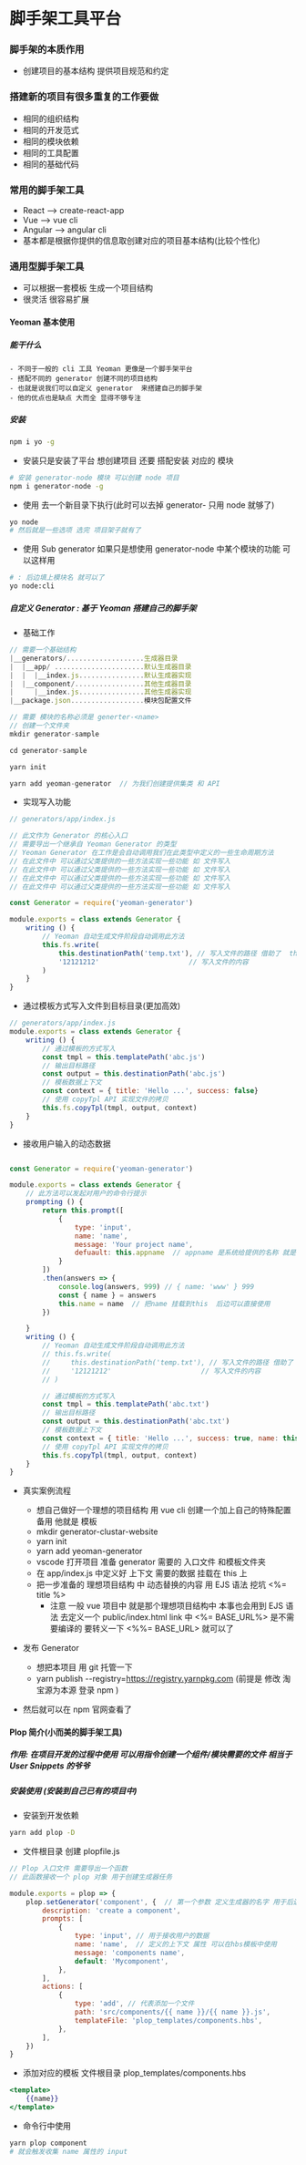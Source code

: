 # 脚手架工具平台

### 脚手架的本质作用
- 创建项目的基本结构 提供项目规范和约定

### 搭建新的项目有很多重复的工作要做
- 相同的组织结构
- 相同的开发范式
- 相同的模块依赖
- 相同的工具配置
- 相同的基础代码

### 常用的脚手架工具 
- React --> create-react-app
- Vue --> vue cli
- Angular --> angular cli
- 基本都是根据你提供的信息取创建对应的项目基本结构(比较个性化)

### 通用型脚手架工具 
- 可以根据一套模板  生成一个项目结构
- 很灵活 很容易扩展

#### Yeoman 基本使用
##### 能干什么
    - 不同于一般的 cli 工具 Yeoman 更像是一个脚手架平台
    - 搭配不同的 generator 创建不同的项目结构
    - 也就是说我们可以自定义 generator  来搭建自己的脚手架
    - 他的优点也是缺点 大而全 显得不够专注 

##### 安装
```sh
npm i yo -g
```

- 安装只是安装了平台  想创建项目 还要 搭配安装 对应的 模块
```sh
# 安装 generator-node 模块 可以创建 node 项目
npm i generator-node -g
```

- 使用  去一个新目录下执行(此时可以去掉 generator- 只用 node 就够了)
```sh
yo node  
# 然后就是一些选项 选完 项目架子就有了
```

- 使用 Sub generator 如果只是想使用 generator-node 中某个模块的功能 可以这样用
```sh
# : 后边填上模块名 就可以了
yo node:cli 
```

##### 自定义 Generator : 基于 Yeoman 搭建自己的脚手架
- 基础工作
```js
// 需要一个基础结构
|__generators/...................生成器目录
|  |__app/ ......................默认生成器目录
|  |  |__index.js................默认生成器实现
|  |__component/.................其他生成器目录
|     |__index.js................其他生成器实现
|__package.json..................模块包配置文件

// 需要 模块的名称必须是 generter-<name>
// 创建一个文件夹
mkdir generator-sample

cd generator-sample

yarn init

yarn add yeoman-generator  // 为我们创建提供集类 和 API

```
- 实现写入功能
```js
// generators/app/index.js

// 此文作为 Generator 的核心入口
// 需要导出一个继承自 Yeoman Generator 的类型
// Yeoman Generator 在工作是会自动调用我们在此类型中定义的一些生命周期方法
// 在此文件中 可以通过父类提供的一些方法实现一些功能 如 文件写入
// 在此文件中 可以通过父类提供的一些方法实现一些功能 如 文件写入
// 在此文件中 可以通过父类提供的一些方法实现一些功能 如 文件写入
// 在此文件中 可以通过父类提供的一些方法实现一些功能 如 文件写入

const Generator = require('yeoman-generator')

module.exports = class extends Generator {
    writing () {
        // Yeoman 自动生成文件阶段自动调用此方法
        this.fs.write(
            this.destinationPath('temp.txt'), // 写入文件的路径 借助了  this.destinationPath 这个API 方便获取路径
            '12121212'                      // 写入文件的内容
        )
    }
}
```
- 通过模板方式写入文件到目标目录(更加高效)
```js
// generators/app/index.js
module.exports = class extends Generator {
    writing () {
        // 通过模板的方式写入
        const tmpl = this.templatePath('abc.js')
        // 输出目标路径
        const output = this.destinationPath('abc.js')
        // 模板数据上下文
        const context = { title: 'Hello ...', success: false}
        // 使用 copyTpl API 实现文件的拷贝
        this.fs.copyTpl(tmpl, output, context)
    }
}
```
- 接收用户输入的动态数据
```js

const Generator = require('yeoman-generator')

module.exports = class extends Generator {
    // 此方法可以发起对用户的命令行提示
    prompting () {
        return this.prompt([
            {
                type: 'input',
                name: 'name',
                message: 'Your project name',
                defuault: this.appname  // appname 是系统给提供的名称 就是 本项目 package.json 中的name
            }
        ])
        .then(answers => {
            console.log(answers, 999) // { name: 'www' } 999
            const { name } = answers
            this.name = name  // 把name 挂载到this  后边可以直接使用
        })

    }
    writing () {
        // Yeoman 自动生成文件阶段自动调用此方法
        // this.fs.write(
        //     this.destinationPath('temp.txt'), // 写入文件的路径 借助了  this.destinationPath 这个API 方便获取路径
        //     '12121212'                      // 写入文件的内容
        // )

        // 通过模板的方式写入
        const tmpl = this.templatePath('abc.txt')
        // 输出目标路径
        const output = this.destinationPath('abc.txt')
        // 模板数据上下文
        const context = { title: 'Hello ...', success: true, name: this.name}
        // 使用 copyTpl API 实现文件的拷贝
        this.fs.copyTpl(tmpl, output, context)
    }
}
```

- 真实案例流程
    - 想自己做好一个理想的项目结构 用 vue cli 创建一个加上自己的特殊配置 备用  他就是 模板
    - mkdir generator-clustar-website
    - yarn init
    - yarn add yeoman-generator
    - vscode 打开项目 准备 generator 需要的 入口文件 和模板文件夹 
    - 在 app/index.js  中定义好 上下文 需要的数据 挂载在 this 上
    - 把一步准备的 理想项目结构 中 动态替换的内容  用  EJS 语法 挖坑 <%= title %>
        - 注意 一般 vue 项目中 就是那个理想项目结构中 本事也会用到  EJS 语法 去定义一个 public/index.html link 中  <%= BASE_URL%>  是不需要编译的  要转义一下  <%%= BASE_URL> 就可以了

- 发布 Generator 
    - 想把本项目 用 git 托管一下
    - yarn publish --registry=https://registry.yarnpkg.com    (前提是 修改 淘宝源为本源  登录 npm  )

- 然后就可以在 npm 官网查看了


#### Plop 简介(小而美的脚手架工具)
##### 作用: 在项目开发的过程中使用 可以用指令创建一个组件/模块需要的文件  相当于 User Snippets 的爷爷

##### 安装使用 (安装到自己已有的项目中) 
- 安装到开发依赖
```sh
yarn add plop -D
``` 
- 文件根目录 创建 plopfile.js
```js
// Plop 入口文件 需要导出一个函数
// 此函数接收一个 plop 对象 用于创建生成器任务

module.exports = plop => {
    plop.setGenerator('component', {  // 第一个参数 定义生成器的名字 用于后边  执行  yarn plop component
        description: 'create a component',
        prompts: [
            {
                type: 'input', // 用于接收用户的数据
                name: 'name',  // 定义的上下文 属性 可以在hbs模板中使用
                message: 'components name',
                default: 'Mycomponent',
            },
        ],
        actions: [
            {
                type: 'add', // 代表添加一个文件
                path: 'src/components/{{ name }}/{{ name }}.js',
                templateFile: 'plop_templates/components.hbs',
            },
        ],
    })
}
```
- 添加对应的模板 文件根目录  plop_templates/components.hbs
```hbs
<template>
    {{name}}
</template>
```
- 命令行中使用
```sh
yarn plop component  
# 就会触发收集 name 属性的 input
```





